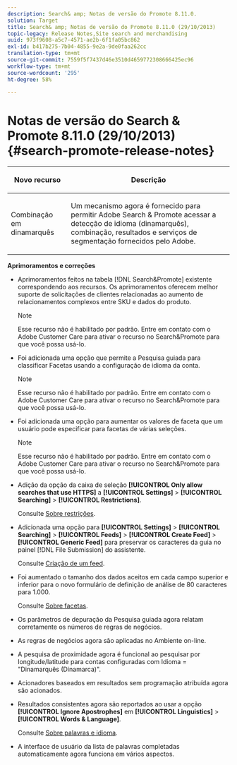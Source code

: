 ```yaml
---
description: Search& amp; Notas de versão do Promote 8.11.0.
solution: Target
title: Search& amp; Notas de versão do Promote 8.11.0 (29/10/2013)
topic-legacy: Release Notes,Site search and merchandising
uuid: 973f9608-a5c7-4571-ae2b-6f1fa05bc862
exl-id: b417b275-7b04-4855-9e2a-9de0faa262cc
translation-type: tm+mt
source-git-commit: 7559f5f7437d46e3510d4659772308666425ec96
workflow-type: tm+mt
source-wordcount: '295'
ht-degree: 58%

---
```


# Notas de versão do Search &amp; Promote 8.11.0 (29/10/2013){#search-promote-release-notes}

<table> 
 <thead> 
  <tr> 
   <th colname="col1" class="entry"> <p>Novo recurso </p> </th> 
   <th colname="col2" class="entry"> <p>Descrição </p> </th> 
  </tr> 
 </thead>
 <tbody> 
  <tr> 
   <td colname="col1"> <p> Combinação em dinamarquês </p> </td> 
   <td colname="col2"> <p> Um mecanismo agora é fornecido para permitir <span class="keyword"> Adobe Search &amp; Promote</span> acessar a detecção de idioma (dinamarquês), combinação, resultados e serviços de segmentação fornecidos pelo Adobe. </p> </td> 
  </tr> 
 </tbody> 
</table>

**Aprimoramentos e correções**

* Aprimoramentos feitos na tabela [!DNL Search&Promote] existente correspondendo aos recursos. Os aprimoramentos oferecem melhor suporte de solicitações de clientes relacionadas ao aumento de relacionamentos complexos entre SKU e dados do produto.

   >[!NOTE]
   >
   >Esse recurso não é habilitado por padrão. Entre em contato com o Adobe Customer Care para ativar o recurso no Search&amp;Promote para que você possa usá-lo.

* Foi adicionada uma opção que permite a Pesquisa guiada para classificar Facetas usando a configuração de idioma da conta.

   >[!NOTE]
   Esse recurso não é habilitado por padrão. Entre em contato com o Adobe Customer Care para ativar o recurso no Search&amp;Promote para que você possa usá-lo.

* Foi adicionada uma opção para aumentar os valores de faceta que um usuário pode especificar para facetas de várias seleções.

   >[!NOTE]
   Esse recurso não é habilitado por padrão. Entre em contato com o Adobe Customer Care para ativar o recurso no Search&amp;Promote para que você possa usá-lo.

* Adição da opção da caixa de seleção **[!UICONTROL Only allow searches that use HTTPS]** a **[!UICONTROL Settings]** > **[!UICONTROL Searching]** > **[!UICONTROL Restrictions]**.

   Consulte [Sobre restrições](../c-about-settings-menu/c-about-searching-menu.md#concept_B5B527E04EBF4E9AB5956EEF881DDBF1).

* Adicionada uma opção para **[!UICONTROL Settings]** > **[!UICONTROL Searching]** > **[!UICONTROL Feeds]** > **[!UICONTROL Create Feed]** > **[!UICONTROL Generic Feed]** para preservar os caracteres da guia no painel [!DNL File Submission] do assistente.

   Consulte [Criação de um feed](../c-about-settings-menu/c-about-searching-menu.md#task_63179C1FC359497483CD6CE13FD1C250).

* Foi aumentado o tamanho dos dados aceitos em cada campo superior e inferior para o novo formulário de definição de análise de 80 caracteres para 1.000.

   Consulte [Sobre facetas](../c-about-design-menu/c-about-facets.md#concept_FA912B3B41EE493DB2F492D188457FF5).

* Os parâmetros de depuração da Pesquisa guiada agora relatam corretamente os números de regras de negócios.
* As regras de negócios agora são aplicadas no Ambiente on-line.
* A pesquisa de proximidade agora é funcional ao pesquisar por longitude/latitude para contas configuradas com Idioma = &quot;Dinamarquês (Dinamarca)&quot;.
* Acionadores baseados em resultados sem programação atribuída agora são acionados.
* Resultados consistentes agora são reportados ao usar a opção **[!UICONTROL Ignore Apostrophes]** em **[!UICONTROL Linguistics]** > **[!UICONTROL Words & Language]**.

   Consulte [Sobre palavras e idioma](../c-about-linguistics-menu/c-about-words-and-language.md#concept_CEB4B9576F3C4E2EB87B352EEC738D79).

* A interface de usuário da lista de palavras completadas automaticamente agora funciona em vários aspectos.
